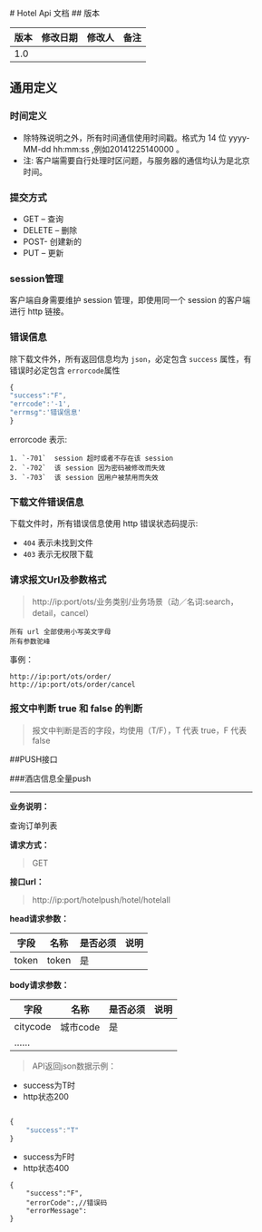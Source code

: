 <div style='width:300px; magin-top:20px'>
	<ul id="tree" class="ztree" style='width:100%;float:right'>
	</ul>
</div>
<article class='md-body' style="margin-left: 15%;">
# Hotel Api 文档
## 版本

版本 |  修改日期  | 修改人 | 备注
--- | --------- | ----- | -----------
1.0 |  |  | 

## 通用定义
### 时间定义
* 除特殊说明之外，所有时间通信使用时间戳。格式为 14 位 yyyy-MM-dd hh:mm:ss ,例如20141225140000 。
* 注: 客户端需要自行处理时区问题，与服务器的通信均认为是北京时间。

### 提交方式
> 
* GET – 查询
* DELETE – 删除
* POST- 创建新的
* PUT – 更新

### session管理
客户端自身需要维护 session 管理，即使用同一个 session 的客户端进行 http 链接。

### 错误信息
除下载文件外，所有返回信息均为 `json`，必定包含 `success` 属性，有错误时必定包含 `errorcode`属性

```js
{
"success":"F",
"errcode":'-1',
"errmsg":'错误信息'
}
```
errorcode 表示:
	
	1. `-701`  session 超时或者不存在该 session
	2. `-702`  该 session 因为密码被修改而失效
	3. `-703`  该 session 因用户被禁用而失效

### 下载文件错误信息
下载文件时，所有错误信息使用 http 错误状态码提示:

* `404` 表示未找到文件
* `403` 表示无权限下载 

### 请求报文Url及参数格式
> http://ip:port/ots/业务类别/业务场景（动／名词:search，detail，cancel）


```
所有 url 全部使用小写英文字母
所有参数驼峰
```
事例：

```
http://ip:port/ots/order/
http://ip:port/ots/order/cancel
```

### 报文中判断 true 和 false 的判断
> 报文中判断是否的字段，均使用（T/F），T 代表 true，F 代表 false


##PUSH接口

###酒店信息全量push
***
**业务说明：**

查询订单列表

**请求方式：**
> GET

**接口url：**
> http://ip:port/hotelpush/hotel/hotelall

**head请求参数：**

|    字段        |         名称        | 是否必须 | 说明|
--------------- | ------------------- | -------| ----------
|﻿token|token|是|


**body请求参数：**

|    字段        |         名称        | 是否必须 | 说明|
--------------- | ------------------- | -------| ----------
|﻿citycode|城市code|是|
|﻿……|||                     

> API返回json数据示例：

* success为T时
* http状态200

```js

{
    "success":"T"
}
```

* success为F时
* http状态400


```
{
    "success":"F",
    "errorCode":,//错误码
    "errorMessage":
}
```



</article>

<link href="asset/css/zTreeStyle.css" media="all" rel="stylesheet" type="text/css"/>
<script type="text/javascript" src="asset/js/jquery-1.4.4.min.js"></script>
<script type="text/javascript" src="asset/js/jquery.ztree.all-3.5.min.js"></script>
<script type="text/javascript" src="asset/js/ztree_toc.js"></script>
<script type="text/javascript" src="asset/js/mdtree.js"></script>

